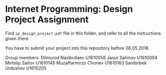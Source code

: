 # Internet Programming: Design Project Assignment

Find `ip_design_project.pdf` file in this folder, and refer to all the instructions given there. 

You have to submit your project into this repository before 06.05.2018.

Group members:
Dilmurod Nasibullaev U1610058
Jasur Salimov U1610094
Mirtolip Saitov U1610145
Muzaffarmirzo Choriev U1610163
Sardorbek Urdushev U1610205


